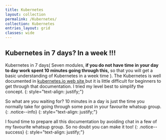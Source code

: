 ```yaml
---
title: Kubernetes
layout: collection
permalink: /Kubernetes/
collection: Kubernetes
entries_layout: grid
classes: wide
---
```

## Kubernetes in 7 days? In a week !!!


Kubernetes in 7 days( Seven modules, **if you do not have time in your day to day work spent 10 minutes going through this,** so that you will get a basic understanding of Kubernetes in a week time ). The Kubernetes is well documented in [kubernetes.io web site ](https://kubernetes.io/) but it is little difficult for beginners to get through that documentation. I tried my level best to simplify the concept.
{: style="text-align: justify;"}

So what are you waiting for? 10 minutes in a day is just the time you normally take for going through some post in your favourite whatsup group.
{: .notice--info}
{: style="text-align: justify;"}

I found time to prepare all this documentation by avoiding chat in a few of my favourite whatsup group. So no doubt you can make it too!
{: .notice--success}
{: style="text-align: justify;"}
